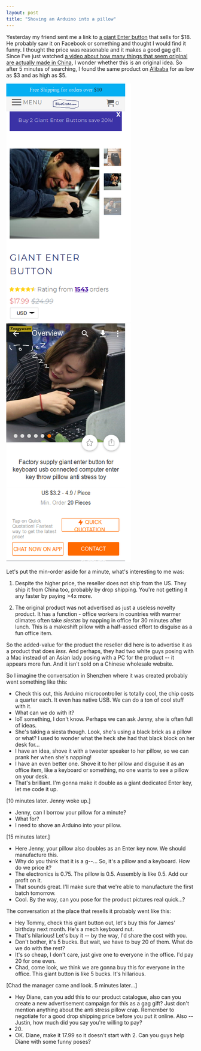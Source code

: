```yaml
---
layout: post
title: "Shoving an Arduino into a pillow"
---
```


Yesterday my friend sent me a link to [a giant Enter button](https://bluecrate.com/products/giant-enter-button) that sells for $18. He probably saw it on Facebook or something and thought I would find it funny. I thought the price was reasonable and it makes a good gag gift. Since I've just watched [a video about how many things that seem original are actually made in China](https://youtu.be/RDd10-poMm8?t=845), I wonder whether this is an original idea. So after 5 minutes of searching, I found the same product on [Alibaba](https://m.alibaba.com/product/60704020208/Factory-supply-giant-enter-button-for.html) for as low as $3 and as high as $5.

![](/assets/posts-images/giant-enter-button-1.png) ![](/assets/posts-images/giant-enter-button-2.png)

Let's put the min-order aside for a minute, what's interesting to me was:

1. Despite the higher price, the reseller does not ship from the US. They ship it from China too, probably by drop shipping. You're not getting it any faster by paying >4x more.

2. The original product was not advertised as just a useless novelty product. It has a function - office workers in countries with warmer climates often take _siestas_ by napping in office for 30 minutes after lunch. This is a makeshift pillow with a half-assed effort to disguise as a fun office item. 

So the added-value for the product the reseller did here is to advertise it as a product that does _less_. And perhaps, they had two white guys posing with a Mac instead of an Asian lady posing with a PC for the product -- it appears more fun. And it isn't sold on a Chinese wholesale website.

So I imagine the conversation in Shenzhen where it was created probably went something like this:

- Check this out, this Arduino microcontroller is totally cool, the chip costs a quarter each. It even has native USB. We can do a ton of cool stuff with it.
- What can we do with it?
- IoT something, I don't know. Perhaps we can ask Jenny, she is often full of ideas.
- She's taking a siesta though. Look, she's using a black brick as a pillow or what? I used to wonder what the heck she had that black block on her desk for... 
- I have an idea, shove it with a tweeter speaker to her pillow, so we can prank her when she's napping!
- I have an even better one. Shove it to her pillow and disguise it as an office item, like a keyboard or something, no one wants to see a pillow on your desk.
- That's brilliant. I'm gonna make it double as a giant dedicated Enter key, let me code it up.

[10 minutes later. Jenny woke up.]

- Jenny, can I borrow your pillow for a minute?
- What for?
- I need to shove an Arduino into your pillow.

[15 minutes later.]

- Here Jenny, your pillow also doubles as an Enter key now. We should manufacture this.
- Why do you think that it is a g--... So, it's a pillow and a keyboard. How do we price it?
- The electronics is 0.75. The pillow is 0.5. Assembly is like 0.5. Add our profit on it. 
- That sounds great. I'll make sure that we're able to manufacture the first batch tomorrow.
- Cool. By the way, can you pose for the product pictures real quick...?

The conversation at the place that resells it probably went like this:

- Hey Tommy, check this giant button out, let's buy this for James' birthday next month. He's a mech keyboard nut.
- That's hilarious! Let's buy it -- by the way, I'd share the cost with you.
- Don't bother, it's 5 bucks. But wait, we have to buy 20 of them. What do we do with the rest?
- It's so cheap, I don't care, just give one to everyone in the office. I'd pay 20 for one even.
- Chad, come look, we think we are gonna buy this for everyone in the office. This giant button is like 5 bucks. It's hillarious.

[Chad the manager came and look. 5 minutes later...]

- Hey Diane, can you add this to our product catalogue, also can you create a new advertisement campaign for this as a gag gift? Just don't mention anything about the anti stress pillow crap. Remember to negotiate for a good drop shipping price before you put it online. Also -- Justin, how much did you say you're willing to pay?
- 20.
- OK. Diane, make it 17.99 so it doesn't start with 2. Can you guys help Diane with some funny poses?

